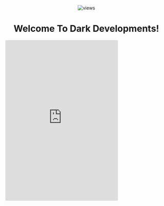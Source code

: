 <p align="center">                   
  <img src="https://count.getloli.com/get/@Dark-Developments?theme=rule34" alt="views" /><br>
</p>
<h1 align="center"> Welcome To Dark Developments! </h1>
<iframe src="https://discord.com/widget?id=1063226592274419852&theme=dark" width="350" height="500" allowtransparency="true" frameborder="0" sandbox="allow-popups allow-popups-to-escape-sandbox allow-same-origin allow-scripts"></iframe>
